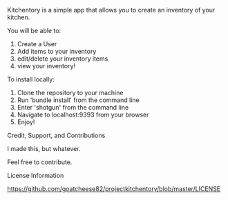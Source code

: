 Kitchentory is a simple app that allows you to create an inventory of your kitchen.

You will be able to:

1. Create a User
2. Add items to your inventory
3. edit/delete your inventory items
4. view your inventory!

To install locally:

1. Clone the repository to your machine
2. Run 'bundle install' from the command line
3. Enter 'shotgun' from the command line
4. Navigate to localhost:9393 from your browser
5. Enjoy!

Credit, Support, and Contributions

I made this, but whatever.

Feel free to contribute.





License Information

https://github.com/goatcheese82/projectkitchentory/blob/master/LICENSE